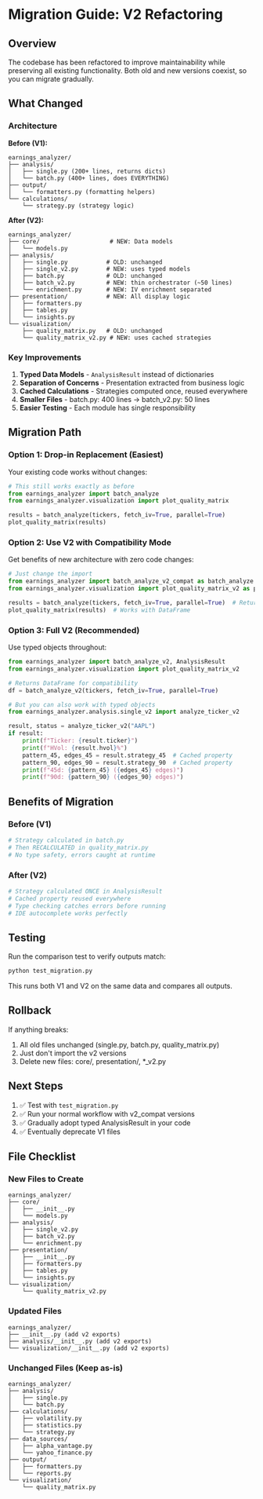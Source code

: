 # Migration Guide: V2 Refactoring

## Overview

The codebase has been refactored to improve maintainability while preserving all existing functionality. Both old and new versions coexist, so you can migrate gradually.

## What Changed

### Architecture

**Before (V1):**
```
earnings_analyzer/
├── analysis/
│   ├── single.py (200+ lines, returns dicts)
│   └── batch.py (400+ lines, does EVERYTHING)
├── output/
│   └── formatters.py (formatting helpers)
└── calculations/
    └── strategy.py (strategy logic)
```

**After (V2):**
```
earnings_analyzer/
├── core/                    # NEW: Data models
│   └── models.py
├── analysis/
│   ├── single.py           # OLD: unchanged
│   ├── single_v2.py        # NEW: uses typed models
│   ├── batch.py            # OLD: unchanged
│   ├── batch_v2.py         # NEW: thin orchestrator (~50 lines)
│   └── enrichment.py       # NEW: IV enrichment separated
├── presentation/           # NEW: All display logic
│   ├── formatters.py
│   ├── tables.py
│   └── insights.py
└── visualization/
    ├── quality_matrix.py   # OLD: unchanged
    └── quality_matrix_v2.py # NEW: uses cached strategies
```

### Key Improvements

1. **Typed Data Models** - `AnalysisResult` instead of dictionaries
2. **Separation of Concerns** - Presentation extracted from business logic
3. **Cached Calculations** - Strategies computed once, reused everywhere
4. **Smaller Files** - batch.py: 400 lines → batch_v2.py: 50 lines
5. **Easier Testing** - Each module has single responsibility

## Migration Path

### Option 1: Drop-in Replacement (Easiest)

Your existing code works without changes:

```python
# This still works exactly as before
from earnings_analyzer import batch_analyze
from earnings_analyzer.visualization import plot_quality_matrix

results = batch_analyze(tickers, fetch_iv=True, parallel=True)
plot_quality_matrix(results)
```

### Option 2: Use V2 with Compatibility Mode

Get benefits of new architecture with zero code changes:

```python
# Just change the import
from earnings_analyzer import batch_analyze_v2_compat as batch_analyze
from earnings_analyzer.visualization import plot_quality_matrix_v2 as plot_quality_matrix

results = batch_analyze(tickers, fetch_iv=True, parallel=True)  # Returns DataFrame
plot_quality_matrix(results)  # Works with DataFrame
```

### Option 3: Full V2 (Recommended)

Use typed objects throughout:

```python
from earnings_analyzer import batch_analyze_v2, AnalysisResult
from earnings_analyzer.visualization import plot_quality_matrix_v2

# Returns DataFrame for compatibility
df = batch_analyze_v2(tickers, fetch_iv=True, parallel=True)

# But you can also work with typed objects
from earnings_analyzer.analysis.single_v2 import analyze_ticker_v2

result, status = analyze_ticker_v2("AAPL")
if result:
    print(f"Ticker: {result.ticker}")
    print(f"HVol: {result.hvol}%")
    pattern_45, edges_45 = result.strategy_45  # Cached property
    pattern_90, edges_90 = result.strategy_90  # Cached property
    print(f"45d: {pattern_45} ({edges_45} edges)")
    print(f"90d: {pattern_90} ({edges_90} edges)")
```

## Benefits of Migration

### Before (V1)
```python
# Strategy calculated in batch.py
# Then RECALCULATED in quality_matrix.py
# No type safety, errors caught at runtime
```

### After (V2)
```python
# Strategy calculated ONCE in AnalysisResult
# Cached property reused everywhere
# Type checking catches errors before running
# IDE autocomplete works perfectly
```

## Testing

Run the comparison test to verify outputs match:

```bash
python test_migration.py
```

This runs both V1 and V2 on the same data and compares all outputs.

## Rollback

If anything breaks:
1. All old files unchanged (single.py, batch.py, quality_matrix.py)
2. Just don't import the v2 versions
3. Delete new files: core/, presentation/, *_v2.py

## Next Steps

1. ✅ Test with `test_migration.py`
2. ✅ Run your normal workflow with v2_compat versions
3. ✅ Gradually adopt typed AnalysisResult in your code
4. ✅ Eventually deprecate V1 files

## File Checklist

### New Files to Create
```
earnings_analyzer/
├── core/
│   ├── __init__.py
│   └── models.py
├── analysis/
│   ├── single_v2.py
│   ├── batch_v2.py
│   └── enrichment.py
├── presentation/
│   ├── __init__.py
│   ├── formatters.py
│   ├── tables.py
│   └── insights.py
└── visualization/
    └── quality_matrix_v2.py
```

### Updated Files
```
earnings_analyzer/
├── __init__.py (add v2 exports)
├── analysis/__init__.py (add v2 exports)
└── visualization/__init__.py (add v2 exports)
```

### Unchanged Files (Keep as-is)
```
earnings_analyzer/
├── analysis/
│   ├── single.py
│   └── batch.py
├── calculations/
│   ├── volatility.py
│   ├── statistics.py
│   └── strategy.py
├── data_sources/
│   ├── alpha_vantage.py
│   └── yahoo_finance.py
├── output/
│   ├── formatters.py
│   └── reports.py
└── visualization/
    └── quality_matrix.py
```